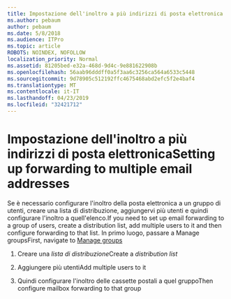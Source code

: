 ```yaml
---
title: Impostazione dell'inoltro a più indirizzi di posta elettronica
ms.author: pebaum
author: pebaum
ms.date: 5/8/2018
ms.audience: ITPro
ms.topic: article
ROBOTS: NOINDEX, NOFOLLOW
localization_priority: Normal
ms.assetid: 81205bed-e32a-468d-9d4c-9e881622908b
ms.openlocfilehash: 56aab96dddff0a5f3aa6c3256ca564a6533c5448
ms.sourcegitcommit: 9d78905c512192ffc4675468abd2efc5f2e4baf4
ms.translationtype: MT
ms.contentlocale: it-IT
ms.lasthandoff: 04/23/2019
ms.locfileid: "32421712"
---
```

# <a name="setting-up-forwarding-to-multiple-email-addresses"></a><span data-ttu-id="f181d-102">Impostazione dell'inoltro a più indirizzi di posta elettronica</span><span class="sxs-lookup"><span data-stu-id="f181d-102">Setting up forwarding to multiple email addresses</span></span>

<span data-ttu-id="f181d-103">Se è necessario configurare l'inoltro della posta elettronica a un gruppo di utenti, creare una lista di distribuzione, aggiungervi più utenti e quindi configurare l'inoltro a quell'elenco.</span><span class="sxs-lookup"><span data-stu-id="f181d-103">If you need to set up email forwarding to a group of users, create a distribution list, add multiple users to it and then configure forwarding to that list.</span></span> <span data-ttu-id="f181d-104">In primo luogo, [](https://portal.office.com/adminportal/home#/groups) passare a Manage groups</span><span class="sxs-lookup"><span data-stu-id="f181d-104">First, navigate to [Manage groups](https://portal.office.com/adminportal/home#/groups)</span></span>
  
1. <span data-ttu-id="f181d-105">Creare una *lista di distribuzione*</span><span class="sxs-lookup"><span data-stu-id="f181d-105">Create a  *distribution list*</span></span> 
    
2. <span data-ttu-id="f181d-106">Aggiungere più utenti</span><span class="sxs-lookup"><span data-stu-id="f181d-106">Add multiple users to it</span></span>
    
3. <span data-ttu-id="f181d-107">Quindi configurare l'inoltro delle cassette postali a quel gruppo</span><span class="sxs-lookup"><span data-stu-id="f181d-107">Then configure mailbox forwarding to that group</span></span>
    

